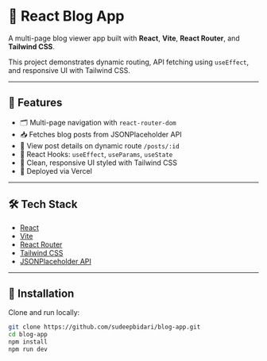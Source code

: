 # 📝 React Blog App

A multi-page blog viewer app built with **React**, **Vite**, **React Router**, and **Tailwind CSS**.

This project demonstrates dynamic routing, API fetching using `useEffect`, and responsive UI with Tailwind CSS.

---

## 🚀 Features

- 🗂️ Multi-page navigation with `react-router-dom`
- 📥 Fetches blog posts from JSONPlaceholder API
- 🔎 View post details on dynamic route `/posts/:id`
- 🧠 React Hooks: `useEffect`, `useParams`, `useState`
- 🎨 Clean, responsive UI styled with Tailwind CSS
- 💾 Deployed via Vercel

---

## 🛠️ Tech Stack

- [React](https://reactjs.org/)
- [Vite](https://vitejs.dev/)
- [React Router](https://reactrouter.com/)
- [Tailwind CSS](https://tailwindcss.com/)
- [JSONPlaceholder API](https://jsonplaceholder.typicode.com/)

---

## 📂 Installation

Clone and run locally:

```bash
git clone https://github.com/sudeepbidari/blog-app.git
cd blog-app
npm install
npm run dev
```
